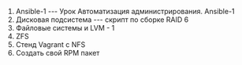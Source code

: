 1. Ansible-1 --- Урок Автоматизация администрирования. Ansible-1 
2. Дисковая подсистема --- скрипт по сборке RAID 6
3. Файловые системы и LVM - 1 
4. ZFS
5. Стенд Vagrant с NFS
6. Создать свой RPM пакет
